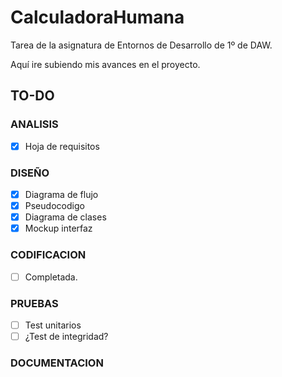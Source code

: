 # CalculadoraHumana
Tarea de la asignatura de Entornos de Desarrollo de 1º de DAW.

Aquí ire subiendo mis avances en el proyecto.


## TO-DO

### ANALISIS

- [x] Hoja de requisitos

### DISEÑO

- [x] Diagrama de flujo
- [x] Pseudocodigo
- [x] Diagrama de clases
- [x] Mockup interfaz

### CODIFICACION

- [ ] Completada.

### PRUEBAS

- [ ] Test unitarios
- [ ] ¿Test de integridad?

### DOCUMENTACION

